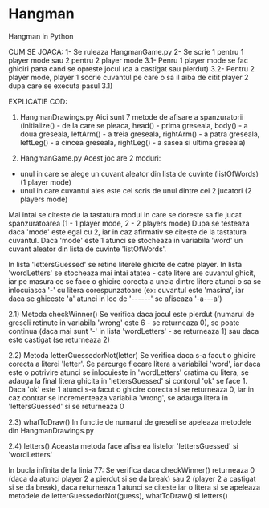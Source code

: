 # Hangman
Hangman in Python

CUM SE JOACA:
1- Se ruleaza HangmanGame.py
2- Se scrie 1 pentru 1 player mode sau 2 pentru 2 player mode
3.1- Penru 1 player mode se fac ghiciri pana cand se opreste jocul (ca a castigat sau pierdut)
3.2- Pentru 2 player mode, player 1 sccrie cuvantul pe care o sa il aiba de citit player 2 dupa care se executa pasul 3.1)

EXPLICATIE COD:

1) HangmanDrawings.py
Aici sunt 7 metode de afisare a spanzuratorii (initialize() - de la care se pleaca, head() - prima greseala, body() - a doua greseala, leftArm() - a treia greseala, rightArm() - a patra greseala, leftLeg() -  a cincea greseala, rightLeg() - a sasea si ultima greseala)

2) HangmanGame.py
Acest joc are 2 moduri:
- unul in care se alege un cuvant aleator din lista de cuvinte (listOfWords) (1 player mode)
- unul in care cuvantul ales este cel scris de unul dintre cei 2 jucatori    (2 players mode)

Mai intai se citeste de la tastatura modul in care se doreste sa fie jucat spanzuratoarea (1 - 1 player mode, 2 - 2 players mode)
Dupa se testeaza daca 'mode' este egal cu 2, iar in caz afirmativ se citeste de la tastatura cuvantul. Daca 'mode' este 1 atunci se stocheaza in variabila 'word' un cuvant aleator din lista de cuvinte 'listOfWords'.

In lista 'lettersGuessed' se retine literele ghicite de catre player.
In lista 'wordLetters' se stocheaza mai intai atatea - cate litere are cuvantul ghicit, iar pe masura ce se face o ghicire corecta a uneia dintre litere atunci o sa se inlocuiasca '-' cu litera corespunzatoare (ex: cuvantul este 'masina', iar daca se ghiceste 'a' atunci in loc de '------' se afiseaza '-a---a')

2.1) Metoda checkWinner()
Se verifica daca jocul este pierdut (numarul de greseli retinute in variabila 'wrong' este 6 - se returneaza 0), se poate continua (daca mai sunt '-' in lista 'wordLetters' - se returneaza 1) sau daca este castigat (se returneaza 2)

2.2) Metoda letterGuessedorNot(letter)
Se verifica daca s-a facut o ghicire corecta a literei 'letter'.
Se parcurge fiecare litera a variabilei 'word', iar daca este o potrivire atunci se inlocuieste in 'wordLetters' cratima cu litera, se adauga la final litera ghicita in 'lettersGuessed' si contorul 'ok' se face 1.
Daca 'ok' este 1 atunci s-a facut o ghicire corecta si se returneaza 0, iar in caz contrar se incrementeaza variabila 'wrong', se adauga litera in 'lettersGuessed' si se returneaza 0

2.3) whatToDraw()
In functie de numarul de greseli se apeleaza metodele din HangmanDrawings.py

2.4) letters()
Aceasta metoda face afisarea listelor 'lettersGuessed' si 'wordLetters'

In bucla infinita de la linia 77:
Se verifica daca checkWinner() returneaza 0 (daca da atunci player 2 a pierdut si se da break) sau 2 (player 2 a castigat si se da break), daca returneaza 1 atunci se citeste iar o litera si se apeleaza metodele de letterGuessedorNot(guess), whatToDraw() si letters()

